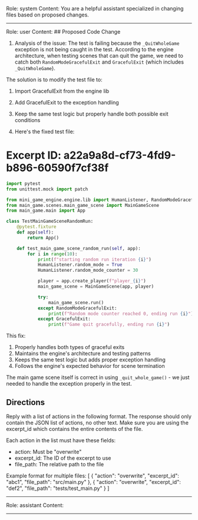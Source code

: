 Role: system
Content: You are a helpful assistant specialized in changing files based on proposed changes.
__________________
Role: user
Content: ## Proposed Code Change
1. Analysis of the issue:
The test is failing because the `_QuitWholeGame` exception is not being caught in the test. According to the engine architecture, when testing scenes that can quit the game, we need to catch both `RandomModeGracefulExit` and `GracefulExit` (which includes `_QuitWholeGame`).

The solution is to modify the test file to:
1. Import GracefulExit from the engine lib
2. Add GracefulExit to the exception handling
3. Keep the same test logic but properly handle both possible exit conditions

2. Here's the fixed test file:

# Excerpt ID: a22a9a8d-cf73-4fd9-b896-60590f7cf38f
```python main_game/tests/test_main_game_scene.py
import pytest
from unittest.mock import patch

from mini_game_engine.engine.lib import HumanListener, RandomModeGracefulExit, GracefulExit
from main_game.scenes.main_game_scene import MainGameScene
from main_game.main import App

class TestMainGameSceneRandomRun:
    @pytest.fixture
    def app(self):
        return App()

    def test_main_game_scene_random_run(self, app):
        for i in range(10):
            print(f"starting random run iteration {i}")
            HumanListener.random_mode = True
            HumanListener.random_mode_counter = 30

            player = app.create_player(f"player_{i}")
            main_game_scene = MainGameScene(app, player)

            try:
                main_game_scene.run()
            except RandomModeGracefulExit:
                print(f"Random mode counter reached 0, ending run {i}")
            except GracefulExit:
                print(f"Game quit gracefully, ending run {i}")
```

This fix:
1. Properly handles both types of graceful exits
2. Maintains the engine's architecture and testing patterns
3. Keeps the same test logic but adds proper exception handling
4. Follows the engine's expected behavior for scene termination

The main game scene itself is correct in using `_quit_whole_game()` - we just needed to handle the exception properly in the test.

## Directions
Reply with a list of actions in the following format. The response should only contain the JSON list of actions, no other text.
Make sure you are using the excerpt_id which contains the entire contents of the file.

Each action in the list must have these fields:
- action: Must be "overwrite"
- excerpt_id: The ID of the excerpt to use
- file_path: The relative path to the file

Example format for multiple files:
[
    {
        "action": "overwrite",
        "excerpt_id": "abc1",
        "file_path": "src/main.py"
    },
    {
        "action": "overwrite",
        "excerpt_id": "def2",
        "file_path": "tests/test_main.py"
    }
]
__________________
Role: assistant
Content: 
__________________
